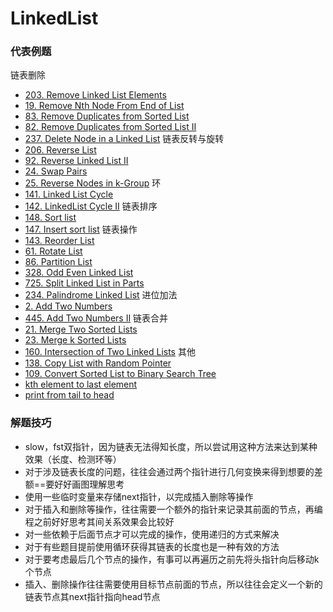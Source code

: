 # LinkedList

### 代表例题

链表删除
* [203. Remove Linked List Elements](remove-linked-list-elements.md)
* [19. Remove Nth Node From End of List](remove-nth-node-from-end-of-list.md)
* [83. Remove Duplicates from Sorted List](remove-duplicates-from-sorted-list.md)
* [82. Remove Duplicates from Sorted List II](remove-duplicates-from-sorted-list-ii.md)
* [237. Delete Node in a Linked List](delete-node-in-a-linked-list.md)
链表反转与旋转
* [206. Reverse List](reverse-list.md)
* [92. Reverse Linked List II](reverse-linked-list-ii.md)
* [24. Swap Pairs](swap-nodes-in-pairs.md)
* [25. Reverse Nodes in k-Group](reverse-nodes-in-k-group.md)
环
* [141. Linked List Cycle](linked-list-cycle.md)
* [142. LinkedList Cycle II](linked-list-cycle-ii.md)
链表排序
* [148. Sort list](sort-list.md)
* [147. Insert sort list](insert-sort-list.md)
链表操作
* [143. Reorder List](reorder-list.md)
* [61. Rotate List](rotate-list.md)
* [86. Partition List](partition-list.md)
* [328. Odd Even Linked List](odd-even-linked-list.md)
* [725. Split Linked List in Parts](split-linked-in-parts.md)
* [234. Palindrome Linked List](palindrome-linked-list.md)
进位加法
* [2. Add Two Numbers](add-two-numbers.md)
* [445. Add Two Numbers II](add-two-numbers-ii.md)
链表合并
* [21. Merge Two Sorted Lists](merge-two-sorted-lists.md)
* [23. Merge k Sorted Lists](merge-k-sorted-lists.md)
* [160. Intersection of Two Linked Lists](intersection-of-two-linked-lists.md)
其他
* [138. Copy List with Random Pointer](copy-list-with-random-pointer.md)
* [109. Convert Sorted List to Binary Search Tree](convert-sorted-list-to-binary-search-tree.md)
* [kth element to last element](kth-element-to-last-element.md)
* [print from tail to head](print-from-tail-to-head.md)


### 解题技巧
- slow，fst双指针，因为链表无法得知长度，所以尝试用这种方法来达到某种效果（长度、检测环等）
- 对于涉及链表长度的问题，往往会通过两个指针进行几何变换来得到想要的差额==要好好画图理解思考
- 使用一些临时变量来存储next指针，以完成插入删除等操作
- 对于插入和删除等操作，往往需要一个额外的指针来记录其前面的节点，再编程之前好好思考其间关系效果会比较好
- 对一些依赖于后面节点才可以完成的操作，使用递归的方式来解决
- 对于有些题目提前使用循环获得其链表的长度也是一种有效的方法
- 对于要考虑最后几个节点的操作，有事可以再遍历之前先将头指针向后移动k个节点
- 插入、删除操作往往需要使用目标节点前面的节点，所以往往会定义一个新的链表节点其next指针指向head节点
